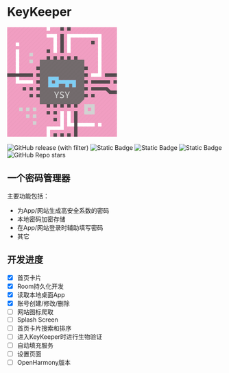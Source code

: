 # KeyKeeper

<P>
    <img src="./docs/appIcon_key_keeper.png" width="256"  alt="app icon"/>
</P>

![GitHub release (with filter)](https://img.shields.io/github/v/release/shaoyuanyu/KeyKeeper)
![Static Badge](https://img.shields.io/badge/android-JetpackCompose-green)
![Static Badge](https://img.shields.io/badge/kotlin-1.9.21-blue)
![Static Badge](https://img.shields.io/badge/OpenHarmony-ArkUI-green)
![GitHub Repo stars](https://img.shields.io/github/stars/shaoyuanyu/KeyKeeper)


## 一个密码管理器
主要功能包括：
- 为App/网站生成高安全系数的密码
- 本地密码加密存储
- 在App/网站登录时辅助填写密码
- 其它

## 开发进度
- [x] 首页卡片
- [x] Room持久化开发
- [x] 读取本地桌面App
- [x] 账号创建/修改/删除
- [ ] 网站图标爬取
- [ ] Splash Screen
- [ ] 首页卡片搜索和排序
- [ ] 进入KeyKeeper时进行生物验证
- [ ] 自动填充服务
- [ ] 设置页面
- [ ] OpenHarmony版本

